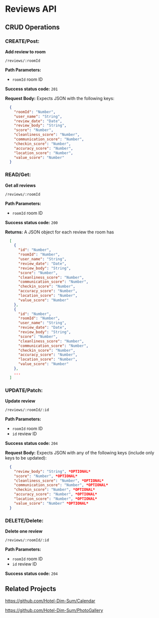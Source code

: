 # Reviews API 

## CRUD Operations
### CREATE/Post:
**Add review to room**
```
/reviews/:roomId
```
**Path Parameters:**
  * `roomId` room ID
  
**Success status code:** `201`

**Request Body:** Expects JSON with the following keys:
```json
  {
    "roomId": "Number",
    "user_name": "String",
    "review_date": "Date",
    "review_body": "String",
    "score": "Number",
    "cleanliness_score": "Number",
    "communication_score": "Number",
    "checkin_score": "Number",
    "accuracy_score": "Number",
    "location_score": "Number",
    "value_score": "Number"
  }
```

### READ/Get:
**Get all reviews**
```
/reviews/:roomId
```
**Path Parameters:**
  * `roomId` room ID
  
**Success status code:** `200`

**Returns:** A JSON object for each review the room has
```json
  [
    {
      "id": "Number",
      "roomId": "Number",
      "user_name": "String",
      "review_date": "Date",
      "review_body": "String",
      "score": "Number",
      "cleanliness_score": "Number",
      "communication_score": "Number",
      "checkin_score": "Number",
      "accuracy_score": "Number",
      "location_score": "Number",
      "value_score": "Number"
    },
    {
      "id": "Number",
      "roomId": "Number",
      "user_name": "String",
      "review_date": "Date",
      "review_body": "String",
      "score": "Number",
      "cleanliness_score": "Number",
      "communication_score": "Number",
      "checkin_score": "Number",
      "accuracy_score": "Number",
      "location_score": "Number",
      "value_score": "Number"
    },
    ...
  ]
```

### UPDATE/Patch:
**Update review**
```
/reviews/:roomId/:id
```
**Path Parameters:**
  * `roomId` room ID
  * `id` review ID

**Success status code:** `204`

**Request Body:** Expects JSON with any of the following keys (include only keys to be updated):
```json
  {
    "review_body": "String", *OPTIONAL*
    "score": "Number", *OPTIONAL*
    "cleanliness_score": "Number", *OPTIONAL*
    "communication_score": "Number", *OPTIONAL*
    "checkin_score": "Number", *OPTIONAL*
    "accuracy_score": "Number", *OPTIONAL*
    "location_score": "Number", *OPTIONAL*
    "value_score": "Number" *OPTIONAL*
  }
```

### DELETE/Delete:
**Delete one review**
```
/reviews/:roomId/:id
```
**Path Parameters:**
  * `roomId` room ID
  * `id` review ID

**Success status code:** `204`


## Related Projects
https://github.com/Hotel-Dim-Sum/Calendar

https://github.com/Hotel-Dim-Sum/PhotoGallery